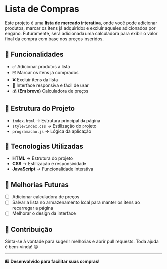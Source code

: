 # Lista de Compras

Este projeto é uma **lista de mercado interativa**, onde você pode adicionar produtos, marcar os itens já adquiridos e excluir aqueles adicionados por engano. Futuramente, será adicionada uma calculadora para exibir o valor final da compra com base nos preços inseridos.

## 🚀 Funcionalidades
- ✅ Adicionar produtos à lista
- ☑️ Marcar os itens já comprados
- ❌ Excluir itens da lista
- 🛒 Interface responsiva e fácil de usar
- 💰 **(Em breve)** Calculadora de preços

## 📂 Estrutura do Projeto
- `index.html` → Estrutura principal da página
- `style/index.css` → Estilização do projeto
- `programacao.js` → Lógica da aplicação

## 🎨 Tecnologias Utilizadas
- **HTML** → Estrutura do projeto
- **CSS** → Estilização e responsividade
- **JavaScript** → Funcionalidade interativa

## 📌 Melhorias Futuras
- [ ] Adicionar calculadora de preços
- [ ] Salvar a lista no armazenamento local para manter os itens ao recarregar a página
- [ ] Melhorar o design da interface

## 🤝 Contribuição
Sinta-se à vontade para sugerir melhorias e abrir pull requests. Toda ajuda é bem-vinda! 😊

---
🛍️ **Desenvolvido para facilitar suas compras!**

